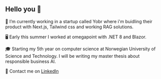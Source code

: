 ## Hello you 👋

🌱 I’m currently working in a startup called Yobr where i'm buidling their product with Next.js, Tailwind css and working RAG solutions.

🖥️ Early this summer I worked at omegapoint with .NET 8 and Blazor.

🎓 Starting my 5th year on computer science at Norwegian University of Science and Technology. I will be writing my master thesis about responsible business AI.

 🔗 Contact me on [LinkedIn](https://www.linkedin.com/in/lea-jahren/)
